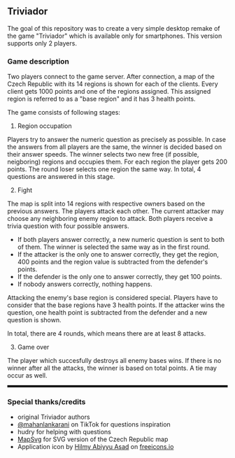 ## Triviador

The goal of this repository was to create a very simple desktop remake of the game "Triviador" which is available only for smartphones.
This version supports only 2 players.

### Game description
Two players connect to the game server. After connection, a map of the Czech Republic with its 14 regions is shown for each of the clients.
Every client gets 1000 points and one of the regions assigned. This assigned region is referred to as a "base region" and it has 3 health points.

The game consists of following stages:
1. Region occupation
   
Players try to answer the numeric question as precisely as possible. In case the answers from all players are the same, the winner is decided based on their answer speeds.
The winner selects two new free (if possible, neigboring) regions and occupies them. For each region the player gets 200 points. The round loser selects one region the same way.
In total, 4 questions are answered in this stage.

2. Fight
   
The map is split into 14 regions with respective owners based on the previous answers. The players attack each other. The current attacker may choose any neighboring enemy region to attack. Both players receive a trivia question with four possible answers.
- If both players answer correctly, a new numeric question is sent to both of them. The winner is selected the same way as in the first round.
- If the attacker is the only one to answer correctly, they get the region, 400 points and the region value is subtracted from the defender's points.
- If the defender is the only one to answer correctly, they get 100 points.
- If nobody answers correctly, nothing happens.

Attacking the enemy's base region is considered special. Players have to consider that the base regions have 3 health points. If the attacker wins the question, one health point is subtracted from the defender and a new question is shown.

In total, there are 4 rounds, which means there are at least 8 attacks.

3. Game over
   
The player which succesfully destroys all enemy bases wins. If there is no winner after all the attacks, the winner is based on total points. A tie may occur as well.

<hr style="height: 5px; border: 0; box-shadow: inset 0 12px 12px -12px rgba(0, 0, 0, 0.5);"/>

### Special thanks/credits
- original Triviador authors
- <a href="https://www.tiktok.com/@mahanlankarani">@mahanlankarani</a> on TikTok for questions inspiration
- hudry for helping with questions
- <a href="https://mapsvg.com/maps/czech-republic">MapSvg</a> for SVG version of the Czech Republic map
- Application icon by <a href="https://freeicons.io/profile/75801">Hilmy Abiyyu Asad</a> on <a href="https://freeicons.io">freeicons.io</a>